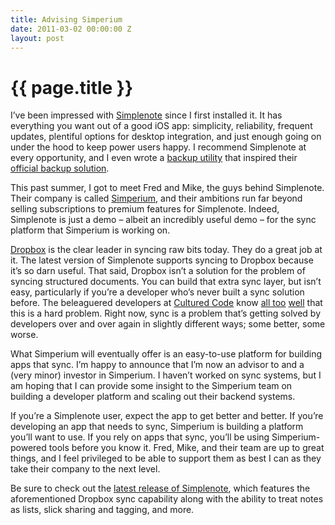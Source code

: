 ```yaml
---
title: Advising Simperium
date: 2011-03-02 00:00:00 Z
layout: post
---
```


{{ page.title }}
================

I’ve been impressed with [Simplenote](http://simplenoteapp.com/) since I first installed it. It has everything you want out of a good iOS app: simplicity, reliability, frequent updates, plentiful options for desktop integration, and just enough going on under the hood to keep power users happy. I recommend Simplenote at every opportunity, and I even wrote a [backup utility](https://github.com/al3x/simple-backup) that inspired their [official backup solution](http://simplenote-export.appspot.com/).

This past summer, I got to meet Fred and Mike, the guys behind Simplenote. Their company is called [Simperium](http://simperium.com/), and their ambitions run far beyond selling subscriptions to premium features for Simplenote. Indeed, Simplenote is just a demo – albeit an incredibly useful demo – for the sync platform that Simperium is working on.

[Dropbox](http://www.dropbox.com/) is the clear leader in syncing raw bits today. They do a great job at it. The latest version of Simplenote supports syncing to Dropbox because it’s so darn useful. That said, Dropbox isn’t a solution for the problem of syncing structured documents. You can build that extra sync layer, but isn’t easy, particularly if you’re a developer who’s never built a sync solution before. The beleaguered developers at [Cultured Code](http://culturedcode.com/) know [all too](http://culturedcode.com/things/blog/2010/12/state-of-sync-part-1.html) [well](http://culturedcode.com/things/blog/2011/01/state-of-sync-part-ii.html) that this is a hard problem. Right now, sync is a problem that’s getting solved by developers over and over again in slightly different ways; some better, some worse.

What Simperium will eventually offer is an easy-to-use platform for building apps that sync. I’m happy to announce that I’m now an advisor to and a (very minor) investor in Simperium. I haven’t worked on sync systems, but I am hoping that I can provide some insight to the Simperium team on building a developer platform and scaling out their backend systems.

If you’re a Simplenote user, expect the app to get better and better. If you’re developing an app that needs to sync, Simperium is building a platform you’ll want to use. If you rely on apps that sync, you’ll be using Simperium-powered tools before you know it. Fred, Mike, and their team are up to great things, and I feel privileged to be able to support them as best I can as they take their company to the next level.

Be sure to check out the [latest release of Simplenote](http://simplenote.squarespace.com/news/2011/2/3/ios-update-sharing-passcode-lock-fixes-and-more.html), which features the aforementioned Dropbox sync capability along with the ability to treat notes as lists, slick sharing and tagging, and more.
